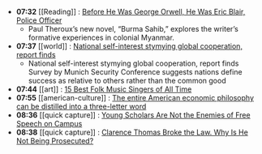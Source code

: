 - **07:32** [[Reading]] : [Before He Was George Orwell, He Was Eric Blair, Police Officer](https://www.nytimes.com/2024/02/05/books/review/george-orwell-burma-sahib-paul-theroux.html)
	- Paul Theroux’s new novel, “Burma Sahib,” explores the writer’s formative experiences in colonial Myanmar.
- **07:37** [[world]] : [National self-interest stymying global cooperation, report finds](https://www.theguardian.com/world/2024/feb/12/national-self-interest-stymying-global-cooperation-report-finds-munich-security-conference)
	- National self-interest stymying global cooperation, report finds
	  Survey by Munich Security Conference suggests nations define success as relative to others rather than the common good
- **07:44** [[art]] : [15 Best Folk Music Singers of All Time](https://singersroom.com/w37/best-folk-music-singers-of-all-time/)
- **07:55** [[american-culture]] : [The entire American economic philosophy can be distilled into a three-letter word](https://www.forexlive.com/news/the-entire-american-economic-philosophy-can-be-distilled-into-a-three-letter-word-20240211/)
- **08:36** [[quick capture]] : [Young Scholars Are Not the Enemies of Free Speech on Campus](https://www.thecrimson.com/column/council-on-academic-freedom-at-harvard/article/2024/2/12/norris-academic-freedom/)
- **08:38** [[quick capture]] : [Clarence Thomas Broke the Law. Why Is He Not Being Prosecuted?](https://www.thenation.com/article/society/clarence-thomas-supreme-court-gifts-felony/)